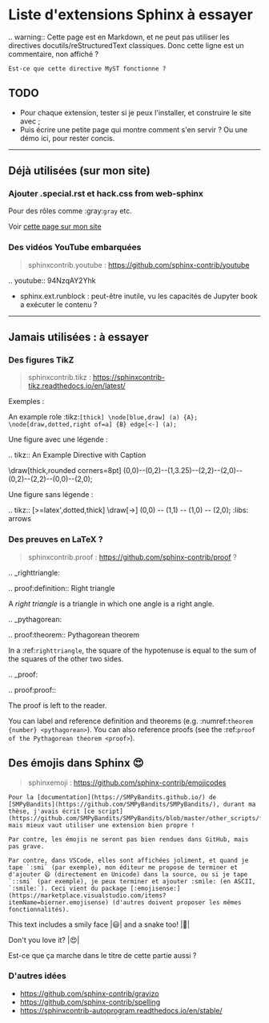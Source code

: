 # Liste d'extensions Sphinx à essayer

.. warning:: Cette page est en Markdown, et ne peut pas utiliser les directives docutils/reStructuredText classiques. Donc cette ligne est un commentaire, non affiché ?

```{warning}
Est-ce que cette directive MyST fonctionne ?
```

## TODO
- Pour chaque extension, tester si je peux l'installer, et construire le site avec ;
- Puis écrire une petite page qui montre comment s'en servir ? Ou une démo ici, pour rester concis.

----

## Déjà utilisées (sur mon site)

### Ajouter .special.rst et hack.css from web-sphinx
Pour des rôles comme :gray:`gray` etc.

Voir [cette page sur mon site](https://perso.crans.org/besson/avoir.html#quelques-idees-ou-demos)

### Des vidéos YouTube embarquées
> sphinxcontrib.youtube  : https://github.com/sphinx-contrib/youtube

.. youtube:: 94NzqAY2Yhk

- sphinx.ext.runblock : peut-être inutile, vu les capacités de Jupyter book a exécuter le contenu ?

----

## Jamais utilisées : à essayer

### Des figures TikZ
> sphinxcontrib.tikz     : https://sphinxcontrib-tikz.readthedocs.io/en/latest/

Exemples :

An example role :tikz:`[thick] \node[blue,draw] (a) {A};
\node[draw,dotted,right of=a] {B} edge[<-] (a);`

Une figure avec une légende :

.. tikz:: An Example Directive with Caption

   \draw[thick,rounded corners=8pt]
   (0,0)--(0,2)--(1,3.25)--(2,2)--(2,0)--(0,2)--(2,2)--(0,0)--(2,0);


Une figure sans légende :

.. tikz:: [>=latex',dotted,thick] \draw[->] (0,0) -- (1,1) -- (1,0)
   -- (2,0);
   :libs: arrows


### Des preuves en LaTeX ?
> sphinxcontrib.proof    : https://github.com/sphinx-contrib/proof ?

.. _righttriangle:

.. proof:definition:: Right triangle

   A *right triangle* is a triangle in which one angle is a right angle.

.. _pythagorean:

.. proof:theorem:: Pythagorean theorem

   In a :ref:`righttriangle`, the square of the hypotenuse is equal to the sum of the squares of the other two sides.

.. _proof:

.. proof:proof::

   The proof is left to the reader.

You can label and reference definition and theorems (e.g. :numref:`theorem {number} <pythagorean>`). You can also reference proofs (see the :ref:`proof of the Pythagorean theorem <proof>`).

## Des émojis dans Sphinx :heart_eyes:

> sphinxemoji       : https://github.com/sphinx-contrib/emojicodes

```{note}
Pour la [documentation](https://SMPyBandits.github.io/) de [SMPyBandits](https://github.com/SMPyBandits/SMPyBandits/), durant ma thèse, j'avais écrit [ce script](https://github.com/SMPyBandits/SMPyBandits/blob/master/other_scripts/fixes_html_in_doc.sh), mais mieux vaut utiliser une extension bien propre !

Par contre, les émojis ne seront pas bien rendues dans GitHub, mais pas grave.

Par contre, dans VSCode, elles sont affichées joliment, et quand je tape `:smi` (par exemple), mon éditeur me propose de terminer et d'ajouter 😄 (directement en Unicode) dans la source, ou si je tape `::smi` (par exemple), je peux terminer et ajouter :smile: (en ASCII, `:smile:`). Ceci vient du package [:emojisense:](https://marketplace.visualstudio.com/items?itemName=bierner.emojisense) (d'autres doivent proposer les mêmes fonctionnalités).
```

This text includes a smily face |:smiley:| and a snake too! |:snake:|

Don't you love it? |:heart_eyes:|

Est-ce que ça marche dans le titre de cette partie aussi ?

### D'autres idées

- https://github.com/sphinx-contrib/gravizo
- https://github.com/sphinx-contrib/spelling
- https://sphinxcontrib-autoprogram.readthedocs.io/en/stable/

